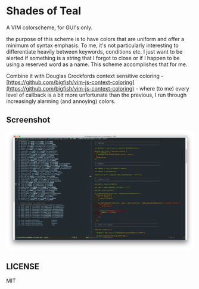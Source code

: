 Shades of Teal
==============

A VIM colorscheme, for GUI's only.

the purpose of this scheme is to have colors that are uniform and offer a minimum of syntax emphasis. To me, it's not particularly interesting to differentiate heavily between keywords, conditions etc. I just want to be alerted if something is a string that I forgot to close or if I happen to be using a reserved word as a name. This scheme accomplishes that for me.

Combine it with Douglas Crockfords context sensitive coloring - [https://github.com/bigfish/vim-js-context-coloring](https://github.com/bigfish/vim-js-context-coloring) - where (to me) every level of callback is a bit more unfortunate than the previous, I run through increasingly alarming (and annoying) colors.

## Screenshot
![Screenshot](screenshot.png)

## LICENSE
MIT
